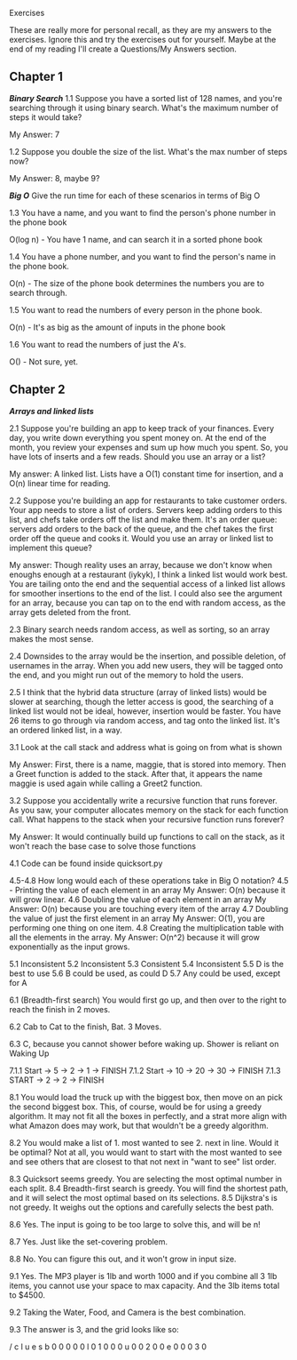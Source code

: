 Exercises

These are really more for personal recall, as they are my answers to the exercises. Ignore this and try the exercises out for yourself. Maybe at the end of my reading I'll create a Questions/My Answers section.

## Chapter 1

**_Binary Search_**
1.1 Suppose you have a sorted list of 128 names, and you're searching through it using binary search.
What's the maximum number of steps it would take?

My Answer: 7

1.2 Suppose you double the size of the list. What's the max number of steps now?

My Answer: 8, maybe 9?

**_Big O_**
Give the run time for each of these scenarios in terms of Big O

1.3 You have a name, and you want to find the person's phone number in the phone book

O(log n) - You have 1 name, and can search it in a sorted phone book

1.4 You have a phone number, and you want to find the person's name in the phone book.

O(n) - The size of the phone book determines the numbers you are to search through.

1.5 You want to read the numbers of every person in the phone book.

O(n) - It's as big as the amount of inputs in the phone book

1.6 You want to read the numbers of just the A's.

O() - Not sure, yet.

## Chapter 2

**_Arrays and linked lists_**

2.1 Suppose you're building an app to keep track of your finances. Every day, you write down everything you spent money on.
At the end of the month, you review your expenses and sum up how much you spent. So, you have lots of inserts and a few reads. Should you use an array or a list?

My answer: A linked list. Lists have a O(1) constant time for insertion, and a O(n) linear time for reading.

2.2 Suppose you're building an app for restaurants to take customer orders. Your app needs to store a list of orders. Servers keep adding orders to this list, and chefs take orders off the list and make them. It's an order queue: servers add orders to the back of the queue, and the chef takes the first order off the queue and cooks it.
Would you use an array or linked list to implement this queue?

My answer: Though reality uses an array, because we don't know when enoughs enough at a restaurant (iykyk), I think a linked list would work best. You are tailing onto the end and the sequential access of a linked list allows for smoother insertions to the end of the list. I could also see the argument for an array, because you can tap on to the end with random access, as the array gets deleted from the front.

2.3 Binary search needs random access, as well as sorting, so an array makes the most sense.

2.4 Downsides to the array would be the insertion, and possible deletion, of usernames in the array. When you add new users, they will be tagged onto the end, and you might run out of the memory to hold the users.

2.5 I think that the hybrid data structure (array of linked lists) would be slower at searching, though the letter access is good, the searching of a linked list would not be ideal, however, insertion would be faster. You have 26 items to go through via random access, and tag onto the linked list. It's an ordered linked list, in a way.

3.1 Look at the call stack and address what is going on from what is shown

My Answer: First, there is a name, maggie, that is stored into memory. Then a Greet function is added to the stack. After that, it appears the name maggie is used again while calling a Greet2 function.

3.2 Suppose you accidentally write a recursive function that runs forever. As you saw, your computer allocates memory on the stack for each function call. What happens to the stack when your recursive function runs forever?

My Answer: It would continually build up functions to call on the stack, as it won't reach the base case to solve those functions

4.1 Code can be found inside quicksort.py

4.5-4.8 How long would each of these operations take in Big O notation?
4.5 - Printing the value of each element in an array
My Answer: O(n) because it will grow linear.
4.6 Doubling the value of each element in an array
My Answer: O(n) because you are touching every item of the array
4.7 Doubling the value of just the first element in an array
My Answer: O(1), you are performing one thing on one item.
4.8 Creating the multiplication table with all the elements in the array.
My Answer: O(n^2) because it will grow exponentially as the input grows.

5.1 Inconsistent
5.2 Inconsistent
5.3 Consistent
5.4 Inconsistent
5.5 D is the best to use
5.6 B could be used, as could D
5.7 Any could be used, except for A

6.1 (Breadth-first search) You would first go up, and then over to the right to reach the finish in 2 moves.

6.2 Cab to Cat to the finish, Bat. 3 Moves.

6.3 C, because you cannot shower before waking up. Shower is reliant on Waking Up

7.1.1 Start -> 5 -> 2 -> 1 -> FINISH
7.1.2 Start -> 10 -> 20 -> 30 -> FINISH
7.1.3 START -> 2 -> 2 -> FINISH

8.1 You would load the truck up with the biggest box, then move on an pick the second biggest box. This, of course, would be for using a greedy algorithm. It may not fit all the boxes in perfectly, and a strat more align with what Amazon does may work, but that wouldn't be a greedy algorithm.

8.2 You would make a list of 1. most wanted to see 2. next in line. Would it be optimal? Not at all, you would want to start with the most wanted to see and see others that are closest to that not next in "want to see" list order.

8.3 Quicksort seems greedy. You are selecting the most optimal number in each split.
8.4 Breadth-first search is greedy. You will find the shortest path, and it will select the most optimal based on its selections.
8.5 Dijkstra's is not greedy. It weighs out the options and carefully selects the best path.

8.6 Yes. The input is going to be too large to solve this, and will be n!

8.7 Yes. Just like the set-covering problem.

8.8 No. You can figure this out, and it won't grow in input size.

9.1 Yes. The MP3 player is 1lb and worth 1000 and if you combine all 3 1lb items, you cannot use your space to max capacity. And the 3lb items total to \$4500.

9.2 Taking the Water, Food, and Camera is the best combination.

9.3 The answer is 3, and the grid looks like so:

/ c l u e s
b 0 0 0 0 0
l 0 1 0 0 0
u 0 0 2 0 0
e 0 0 0 3 0
